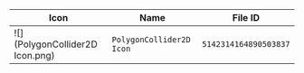 | Icon | Name | File ID |
| ---  | ---  | ---     |
| ![](PolygonCollider2D Icon.png) | `PolygonCollider2D Icon` | `5142314164890503837` |
